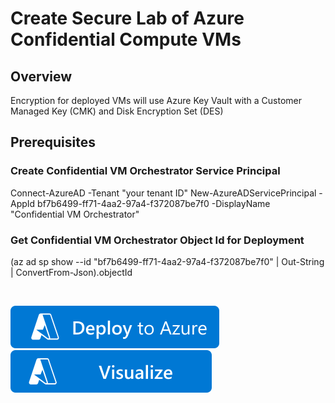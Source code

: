 # Create Secure Lab of Azure Confidential Compute VMs

## Overview
  Encryption for deployed VMs will use Azure Key Vault with a Customer Managed Key (CMK) and Disk Encryption Set (DES)


## Prerequisites

### Create Confidential VM Orchestrator Service Principal

Connect-AzureAD -Tenant "your tenant ID" 
New-AzureADServicePrincipal -AppId bf7b6499-ff71-4aa2-97a4-f372087be7f0 -DisplayName "Confidential VM Orchestrator" 

### Get Confidential VM Orchestrator Object Id for Deployment

(az ad sp show --id "bf7b6499-ff71-4aa2-97a4-f372087be7f0" | Out-String | ConvertFrom-Json).objectId

</br>

[![Deploy To Azure](https://raw.githubusercontent.com/Azure/azure-quickstart-templates/master/1-CONTRIBUTION-GUIDE/images/deploytoazure.svg?sanitize=true)](https://portal.azure.com/#create/Microsoft.Template/uri/https%3A%2F%2Fraw.githubusercontent.com%2Fcocallaw%2FAzConfidentialCompute-Lab%2Fmain%2F10-Secure-Lab-Environment%2FAKV-DES-CMK%2FPrivate-AKV%2Fazuredeploy.json)  [![Visualize](https://raw.githubusercontent.com/Azure/azure-quickstart-templates/master/1-CONTRIBUTION-GUIDE/images/visualizebutton.svg?sanitize=true)](http://armviz.io/#/?load=https%3A%2F%2Fraw.githubusercontent.com%2Fcocallaw%2FAzConfidentialCompute-Lab%2Fmain%2F10-Secure-Lab-Environment%2FAKV-DES-CMK%2FPrivate-AKV%2Fazuredeploy.json)
